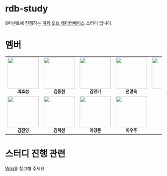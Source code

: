 # rdb-study

8퍼센트에 진행하는 [파워 오브 데이터베이스](http://www.yes24.com/Product/Goods/69775589) 스터디 입니다. 

# 멤버 

<table>
  <tr>
    <td align="center">
      <a href="https://blog.novice.io/">
        <img src="https://avatars2.githubusercontent.com/u/2469766?v=4" width="100px;" alt=""/><br /><sub><b>이호성</b></sub>
      </a>
    </td>
    <td align="center">
      <img src="https://avatars.githubusercontent.com/u/52901188?v=4" width="100px;" alt=""/><br /><sub><b>김동현</b></sub>
    </td>
    <td align="center">
      <img src="https://avatars.githubusercontent.com/u/23370765?v=4" width="100px;" alt=""/><br /><sub><b>김민기</b></sub>
    </td>
    <td align="center">
      <img src="https://avatars.githubusercontent.com/u/10475287?v=4" width="100px;" alt=""/><br /><sub><b>천명욱</b></sub>
    </td>
    <td align="center">
      <img src="https://avatars.githubusercontent.com/u/29652381?v=4" width="100px;" alt=""/><br /><sub><b>제갈윤</b></sub>
    </td>  
  </tr>
  <tr>
    <td align="center">
      <img src="https://avatars.githubusercontent.com/u/60743304?v=4" width="100px;" alt=""/><br /><sub><b>김진영</b></sub>
    </td>    
    <td align="center">
      <img src="https://avatars.githubusercontent.com/u/13350111?v=4" width="100px;" alt=""/><br /><sub><b>김택천</b></sub>
    </td> 
    <td align="center">
      <img src="https://avatars.githubusercontent.com/u/45473846?v=4" width="100px;" alt=""/><br /><sub><b>이경준</b></sub>
    </td>
    <td align="center">
      <img src="https://avatars.githubusercontent.com/u/78336242?&v=4" width="100px;" alt=""/><br /><sub><b>이우주</b></sub>
    </td> 
  
  </tr>
</table>

# 스터디 진행 관련 

[Wiki](../../wiki)를 참고해 주세요. 

